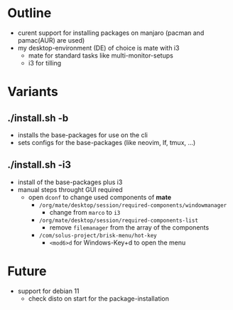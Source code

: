 # Outline

- curent support for installing packages on manjaro (pacman and pamac(AUR) are used)
- my desktop-environment (DE) of choice is mate with i3
	- mate for standard tasks like multi-monitor-setups
	- i3 for tilling

# Variants

## ./install.sh -b

- installs the base-packages for use on the cli
- sets configs for the base-packages (like neovim, lf, tmux, ...)

## ./install.sh -i3

- install of the base-packages plus i3
- manual steps throught GUI required
	- open `dconf` to change used components of **mate**
		- `/org/mate/desktop/session/required-components/windowmanager`
			- change from `marco` to `i3`
		- `/org/mate/desktop/session/required-components-list`
			- remove `filemanager` from the array of the components
		- `/com/solus-project/brisk-menu/hot-key`
			- `<mod6>d` for Windows-Key+d to open the menu

# Future

- support for debian 11
	- check disto on start for the package-installation
